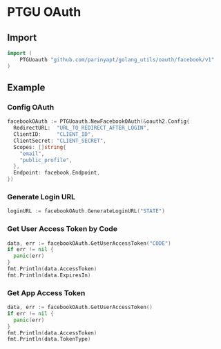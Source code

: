 # PTGU OAuth

## Import
```go
import (
	PTGUoauth "github.com/parinyapt/golang_utils/oauth/facebook/v1"
)
```

## Example
### Config OAuth
```go
facebookOAuth := PTGUoauth.NewFacebookOAuth(&oauth2.Config{
  RedirectURL:  "URL_TO_REDIRECT_AFTER_LOGIN",
  ClientID:     "CLIENT_ID",
  ClientSecret: "CLIENT_SECRET",
  Scopes: []string{
    "email",
    "public_profile",
  },
  Endpoint: facebook.Endpoint,
})
```

### Generate Login URL
```go
loginURL := facebookOAuth.GenerateLoginURL("STATE")
```

### Get User Access Token by Code
```go
data, err := facebookOAuth.GetUserAccessToken("CODE")
if err != nil {
  panic(err)
}
fmt.Println(data.AccessToken)
fmt.Println(data.ExpiresIn)
```

### Get App Access Token
```go
data, err := facebookOAuth.GetUserAccessToken()
if err != nil {
  panic(err)
}
fmt.Println(data.AccessToken)
fmt.Println(data.TokenType)
```